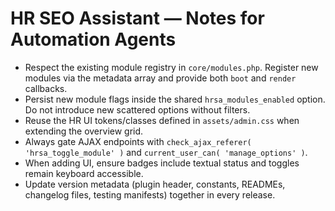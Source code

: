 # HR SEO Assistant — Notes for Automation Agents

* Respect the existing module registry in `core/modules.php`. Register new modules via the metadata array and provide both `boot` and `render` callbacks.
* Persist new module flags inside the shared `hrsa_modules_enabled` option. Do not introduce new scattered options without filters.
* Reuse the HR UI tokens/classes defined in `assets/admin.css` when extending the overview grid.
* Always gate AJAX endpoints with `check_ajax_referer( 'hrsa_toggle_module' )` and `current_user_can( 'manage_options' )`.
* When adding UI, ensure badges include textual status and toggles remain keyboard accessible.
* Update version metadata (plugin header, constants, READMEs, changelog files, testing manifests) together in every release.
